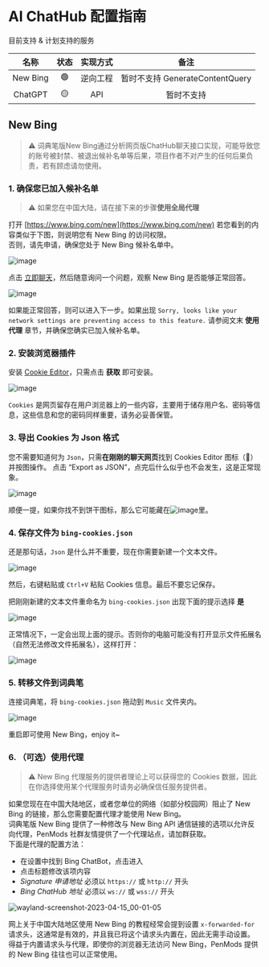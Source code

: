 # AI ChatHub 配置指南

目前支持 & 计划支持的服务

名称 | 状态 | 实现方式 | 备注
:-:|:-:|:-:|:-:
New Bing | 🟢 | 逆向工程 | 暂时不支持 GenerateContentQuery
ChatGPT | 🟡 | API | 暂时不支持

## New Bing
> ⚠ 词典笔版New Bing通过分析网页版ChatHub聊天接口实现，可能导致您的账号被封禁、被退出候补名单等后果，项目作者不对产生的任何后果负责，若有顾虑请勿使用。

### 1. 确保您已加入候补名单
> ⚠ 如果您在中国大陆，请在接下来的步骤**使用全局代理**

打开 [https://www.bing.com/new](https://www.bing.com/new) 若您看到的内容类似于下图，则说明您有 New Bing 的访问权限。  
否则，请先申请，确保您处于 New Bing 候补名单中。

![image](https://user-images.githubusercontent.com/29711228/232077698-ec01249a-79cd-4055-8285-de8a0eca19c5.png)

点击 [立即聊天](https://www.bing.com/chat)，然后随意询问一个问题，观察 New Bing 是否能够正常回答。

![image](https://user-images.githubusercontent.com/29711228/232079326-a4f7d8e3-807a-4109-bc7d-0ae157e81647.png)

如果能正常回答，则可以进入下一步。如果出现 `Sorry, looks like your network settings are preventing access to this feature.` 请参阅文末 **使用代理** 章节，并确保您确实已加入候补名单。

### 2. 安装浏览器插件
安装 [Cookie Editor](https://microsoftedge.microsoft.com/addons/detail/cookieeditor/neaplmfkghagebokkhpjpoebhdledlfi)，只需点击 **获取** 即可安装。  

![image](https://user-images.githubusercontent.com/29711228/232080829-4958f46d-a85d-4af1-95a0-793f2654a356.png)

`Cookies` 是网页留存在用户浏览器上的一些内容，主要用于储存用户名、密码等信息，这些信息和您的密码同样重要，请务必妥善保管。

### 3. 导出 Cookies 为 Json 格式
您不需要知道何为 `Json`，只需**在刚刚的聊天网页**找到 Cookies Editor 图标（🍪）并按图操作。
点击 “Export as JSON”，点完后什么似乎也不会发生，这是正常现象。

![image](https://user-images.githubusercontent.com/29711228/232083396-86ca5fda-73e9-4319-aff5-b564843e6ca4.png)

顺便一提，如果你找不到饼干图标，那么它可能藏在![image](https://user-images.githubusercontent.com/29711228/232083989-7e6bd0f3-81ca-4aad-97a2-5bfb6fcf125a.png)里。

### 4. 保存文件为 `bing-cookies.json`
还是那句话，`Json` 是什么并不重要，现在你需要新建一个文本文件。

![image](https://user-images.githubusercontent.com/29711228/232085169-d7d365ee-42d9-4b1a-ab17-c5ba9e19d3f0.png)

然后，右键粘贴或 `Ctrl+V` 粘贴 Cookies 信息。最后不要忘记保存。

把刚刚新建的文本文件重命名为 `bing-cookies.json`
出现下面的提示选择 **是**

![image](https://user-images.githubusercontent.com/29711228/232086316-15c0c7d3-17fb-4d62-8926-eb7b07bc276c.png)

正常情况下，一定会出现上面的提示。否则你的电脑可能没有打开显示文件拓展名（自然无法修改文件拓展名），这样打开：

![image](https://user-images.githubusercontent.com/29711228/232086908-bfa1d1c9-6797-47dd-9513-f58721f1ff32.png)

### 5. 转移文件到词典笔
连接词典笔，将 `bing-cookies.json` 拖动到 `Music` 文件夹内。

![image](https://user-images.githubusercontent.com/29711228/232087848-d268091d-aacf-4433-b87d-d03e78800c71.png)

重启即可使用 New Bing，enjoy it~

### 6. （可选）使用代理
> ⚠ New Bing 代理服务的提供者理论上可以获得您的 Cookies 数据，因此在你选择使用某个代理服务时请务必确保信任服务提供者。

如果您现在在中国大陆地区，或者您单位的网络（如部分校园网）阻止了 New Bing 的链接，那么您需要配置代理才能使用 New Bing。  
词典笔版 New Bing 提供了一种修改与 New Bing API 通信链接的选项以允许反向代理，PenMods 社群友情提供了一个代理站点，请加群获取。  
下面是代理的配置方法：

 - 在设置中找到 Bing ChatBot，点击进入
 - 点击标题修改该项内容
 - *Signature 申请地址* 必须以 `https://` 或 `http://` 开头
 - *Bing ChatHub 地址* 必须以 `ws://` 或 `wss://` 开头

![wayland-screenshot-2023-04-15_00-01-05](https://user-images.githubusercontent.com/29711228/232096534-881fbe72-93e6-4138-8738-f0e1188976e9.png)

网上关于中国大陆地区使用 New Bing 的教程经常会提到设置 `x-forwarded-for` 请求头，这通常是有效的，并且我已将这个请求头内置在，因此无需手动设置。  
得益于内置请求头与代理，即使你的浏览器无法访问 New Bing，PenMods 提供的 New Bing 往往也可以正常使用。

